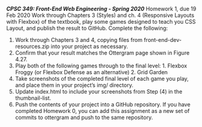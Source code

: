 ***CPSC 349: Front-End Web Engineering - Spring 2020***
Homework 1, due 19 Feb 2020
Work through Chapters 3 (Styles) and ch. 4 (Responsive Layouts with Flexbox) of the textbook, play
some games designed to teach you CSS Layout, and publish the result to GitHub.
Complete the following:
1. Work through Chapters 3 and 4, copying files from front-end-dev-resources.zip into
your project as necessary.
2. Confirm that your result matches the Ottergram page shown in Figure 4.27.
3. Play both of the following games through to the final level: 1. Flexbox Froggy (or Flexbox
Defense as an alternative) 2. Grid Garden
4. Take screenshots of the completed final level of each game you play, and place them in your
project’s img/ directory.
5. Update index.html to include your screenshots from Step (4) in the thumbnail-list.
6. Push the contents of your project into a GitHub repository. If you have completed Homework 0,
you can add this assignment as a new set of commits to ottergram and push to the same
repository. 
